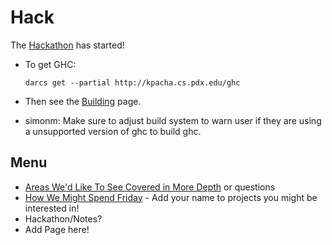 # Hack


The [Hackathon](hackathon) has started!

- To get GHC:

  ```wiki
  darcs get --partial http://kpacha.cs.pdx.edu/ghc
  ```

- Then see the [Building](building) page.
- simonm: Make sure to adjust build system to warn user if they are using a unsupported version of ghc to build ghc.

## Menu

- [Areas We'd Like To See Covered in More Depth](more-depth) or questions
- [How We Might Spend Friday](friday-ideas) - Add your name to projects you might be interested in!
- Hackathon/Notes?
- Add Page here!
